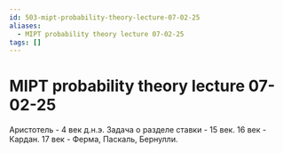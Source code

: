 ```yaml
---
id: 503-mipt-probability-theory-lecture-07-02-25
aliases:
  - MIPT probability theory lecture 07-02-25
tags: []
---
```


# MIPT probability theory lecture 07-02-25
Аристотель - 4 век д.н.э.
Задача о разделе ставки - 15 век.
16 век - Кардан.
17 век - Ферма, Паскаль, Бернулли.
